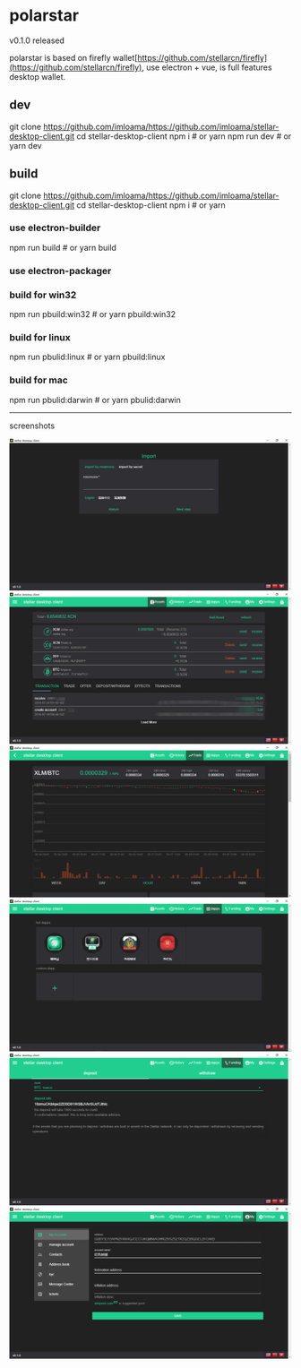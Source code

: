 # polarstar

v0.1.0 released

polarstar is based on firefly wallet[https://github.com/stellarcn/firefly](https://github.com/stellarcn/firefly), use electron + vue, is full features desktop wallet.

## dev
git clone https://github.com/imloama/https://github.com/imloama/stellar-desktop-client.git
cd stellar-desktop-client
npm i # or yarn
npm run dev # or yarn dev


## build
git clone https://github.com/imloama/https://github.com/imloama/stellar-desktop-client.git
cd stellar-desktop-client
npm i # or yarn
### use electron-builder
npm run build # or yarn build
### use electron-packager
### build for win32
npm run pbuild:win32 # or yarn pbuild:win32
### build for linux
npm run pbulid:linux # or yarn pbuild:linux
### build for mac
npm run pbulid:darwin # or yarn pbulid:darwin




----
screenshots

![import account](docs/screenshots/S01.png)
![assets](docs/screenshots/S02.png)
![trade](docs/screenshots/S03.png)
![dapps](docs/screenshots/S04.png)
![my](docs/screenshots/S05.png)
![settings](docs/screenshots/S06.png)